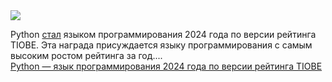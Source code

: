 <!--2025-01-07 11:58:47-->
<div class="yb">
  <div class="rss smaller1 habr"><img src="https://habrastorage.org/getpro/habr/upload_files/f83/ab3/bdb/f83ab3bdbed682861aa16faa9bed3156.png" /><p>Python <a href="https://www.tiobe.com/tiobe-index/" rel="noopener noreferrer nofollow">стал</a> языком программирования 2024&nbsp;года по&nbsp;версии рейтинга TIOBE. Эта награда присуждается языку программирования с&nbsp;самым высоким ростом рейтинга за&nbsp;год.... <br><a class="light" href="https://habr.com/ru/news/872022/?utm_source=habrahabr&utm_medium=rss&utm_campaign=872022">Python — язык программирования 2024 года по версии рейтинга TIOBE</a></div>
</div>
